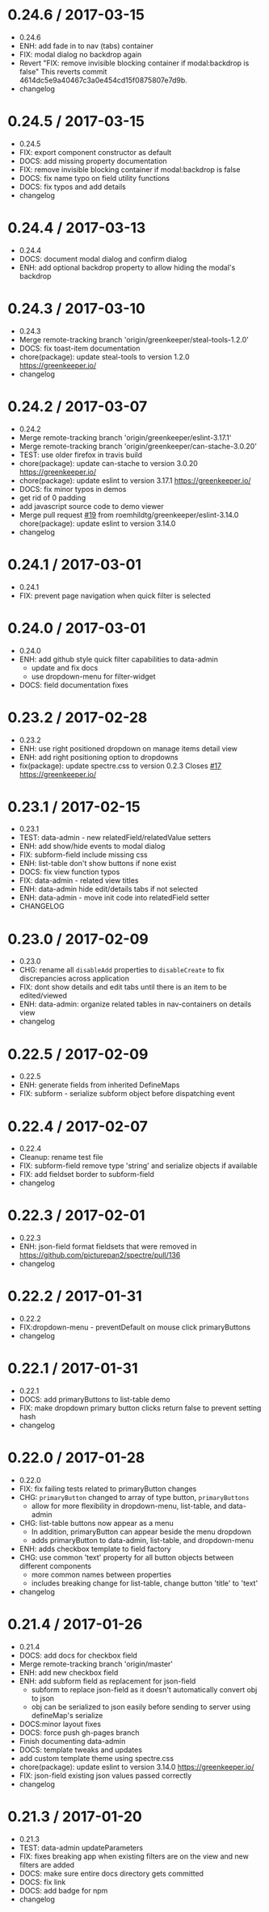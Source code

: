 0.24.6 / 2017-03-15
===================

  * 0.24.6
  * ENH: add fade in to nav (tabs) container
  * FIX: modal dialog no backdrop again
  * Revert "FIX: remove invisible blocking container if modal:backdrop is false"
    This reverts commit 4614dc5e9a40467c3a0e454cd15f0875807e7d9b.
  * changelog

0.24.5 / 2017-03-15
===================

  * 0.24.5
  * FIX: export component constructor as default
  * DOCS: add missing property documentation
  * FIX: remove invisible blocking container if modal:backdrop is false
  * DOCS: fix name typo on field utility functions
  * DOCS: fix typos and add details
  * changelog

0.24.4 / 2017-03-13
===================

  * 0.24.4
  * DOCS: document modal dialog and confirm dialog
  * ENH: add optional backdrop property to allow hiding the modal's backdrop

0.24.3 / 2017-03-10
===================

  * 0.24.3
  * Merge remote-tracking branch 'origin/greenkeeper/steal-tools-1.2.0'
  * DOCS: fix toast-item documentation
  * chore(package): update steal-tools to version 1.2.0
    https://greenkeeper.io/
  * changelog

0.24.2 / 2017-03-07
===================

  * 0.24.2
  * Merge remote-tracking branch 'origin/greenkeeper/eslint-3.17.1'
  * Merge remote-tracking branch 'origin/greenkeeper/can-stache-3.0.20'
  * TEST: use older firefox in travis build
  * chore(package): update can-stache to version 3.0.20
    https://greenkeeper.io/
  * chore(package): update eslint to version 3.17.1
    https://greenkeeper.io/
  * DOCS: fix minor typos in demos
  * get rid of 0 padding
  * add javascript source code to demo viewer
  * Merge pull request [#19](https://github.com/roemhildtg/spectre-canjs/issues/19) from roemhildtg/greenkeeper/eslint-3.14.0
    chore(package): update eslint to version 3.14.0
  * changelog

0.24.1 / 2017-03-01
===================

  * 0.24.1
  * FIX: prevent page navigation when quick filter is selected

0.24.0 / 2017-03-01
===================

  * 0.24.0
  * ENH: add github style quick filter capabilities to data-admin
    - update and fix docs
    - use dropdown-menu for filter-widget
  * DOCS: field documentation fixes

0.23.2 / 2017-02-28
===================

  * 0.23.2
  * ENH: use right positioned dropdown on manage items detail view
  * ENH: add right positioning option to dropdowns
  * fix(package): update spectre.css to version 0.2.3
    Closes [#17](https://github.com/roemhildtg/spectre-canjs/issues/17)
    https://greenkeeper.io/

0.23.1 / 2017-02-15
===================

  * 0.23.1
  * TEST: data-admin - new relatedField/relatedValue setters
  * ENH: add show/hide events to modal dialog
  * FIX: subform-field include missing css
  * ENH: list-table don't show buttons if none exist
  * DOCS: fix view function typos
  * FIX: data-admin - related view titles
  * ENH: data-admin hide edit/details tabs if not selected
  * ENH: data-admin - move init code into relatedField setter
  * CHANGELOG

0.23.0 / 2017-02-09
===================

  * 0.23.0
  * CHG: rename all `disableAdd` properties to `disableCreate` to fix discrepancies across application
  * FIX: dont show details and edit tabs until there is an item to be edited/viewed
  * ENH: data-admin: organize related tables in nav-containers on details view
  * changelog

0.22.5 / 2017-02-09
===================

  * 0.22.5
  * ENH: generate fields from inherited DefineMaps
  * FIX: subform - serialize subform object before dispatching event

0.22.4 / 2017-02-07
===================

  * 0.22.4
  * Cleanup: rename test file
  * FIX: subform-field remove type 'string' and serialize objects if available
  * FIX: add fieldset border to subform-field
  * changelog

0.22.3 / 2017-02-01
===================

  * 0.22.3
  * ENH: json-field format fieldsets that were removed in https://github.com/picturepan2/spectre/pull/136
  * changelog

0.22.2 / 2017-01-31
===================

  * 0.22.2
  * FIX:dropdown-menu - preventDefault on mouse click primaryButtons
  * changelog

0.22.1 / 2017-01-31
===================

  * 0.22.1
  * DOCS: add primaryButtons to list-table demo
  * FIX: make dropdown primary button clicks return false to prevent setting hash
  * changelog

0.22.0 / 2017-01-28
===================

  * 0.22.0
  * FIX: fix failing tests related to primaryButton changes
  * CHG: `primaryButton` changed to array of type button, `primaryButtons`
    - allow for more flexibility in dropdown-menu, list-table, and data-admin
  * CHG: list-table buttons now appear as a menu
    -  In addition, primaryButton can appear beside the menu dropdown
    - adds primaryButton to data-admin, list-table, and dropdown-menu
  * ENH: adds checkbox template to field factory
  * CHG: use common 'text' property for all button objects between different components
    - more common names between properties
    - includes breaking change for list-table, change button 'title' to 'text'
  * changelog

0.21.4 / 2017-01-26
===================

  * 0.21.4
  * DOCS: add docs for checkbox field
  * Merge remote-tracking branch 'origin/master'
  * ENH: add new checkbox field
  * ENH: add subform field as replacement for json-field
    - subform to replace json-field as it doesn't automatically convert obj to json
    - obj can be serialized to json easily before sending to server using defineMap's serialize
  * DOCS:minor layout fixes
  * DOCS: force push gh-pages branch
  * Finish documenting data-admin
  * DOCS: template tweaks and updates
  * add custom template theme using spectre.css
  * chore(package): update eslint to version 3.14.0
    https://greenkeeper.io/
  * FIX: json-field existing json values passed correctly
  * changelog

0.21.3 / 2017-01-20
===================

  * 0.21.3
  * TEST: data-admin updateParameters
  * FIX: fixes breaking app when existing filters are on the view and new filters are added
  * DOCS: make sure entire docs directory gets committed
  * DOCS: fix link
  * DOCS: add badge for npm
  * changelog
